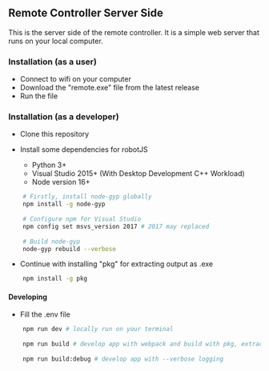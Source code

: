 ## Remote Controller Server Side

This is the server side of the remote controller. It is a simple web server that runs on your local computer.

### Installation (as a user)

- Connect to wifi on your computer
- Download the "remote.exe" file from the latest release
- Run the file

### Installation (as a developer)

- Clone this repository

- Install some dependencies for robotJS
  - Python 3+
  - Visual Studio 2015+ (With Desktop Development C++ Workload)
  - Node version 16+
```bash
    # Firstly, install node-gyp globally
    npm install -g node-gyp
    
    # Configure npm for Visual Studio
    npm config set msvs_version 2017 # 2017 may replaced
    
    # Build node-gyp
    node-gyp rebuild --verbose
```

- Continue with installing "pkg" for extracting output as .exe
```bash
    npm install -g pkg
```

#### Developing
- Fill the .env file

```bash
    npm run dev # locally run on your terminal
    
    npm run build # develop app with webpack and build with pkg, extracts output as "remote-controller-server.exe"
    
    npm run build:debug # develop app with --verbose logging
```
